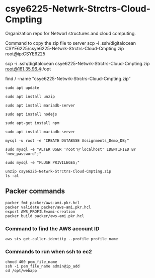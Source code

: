 # csye6225-Netwrk-Strctrs-Cloud-Cmpting
Organization repo for Networl structures and cloud computing.

Command to copy the zip file to server
scp -i .ssh/digitalocean CSYE6225/csye6225-Netwrk-Strctrs-Cloud-Cmpting.zip root@ip:CSYE6225

scp -i .ssh/digitalocean csye6225-Netwrk-Strctrs-Cloud-Cmpting.zip root@161.35.96.4:/opt

find / -name "csye6225-Netwrk-Strctrs-Cloud-Cmpting.zip”

```
sudo apt update

sudo apt install unzip

sudo apt install mariadb-server

sudo apt install nodejs

sudo apt-get install npm

sudo apt install mariadb-server

mysql -u root -e "CREATE DATABASE Assignments_Demo_DB;"

sudo mysql -e "ALTER USER 'root'@'localhost' IDENTIFIED BY 'new_password';"

sudo mysql -e "FLUSH PRIVILEGES;"
```

```
unzip csye6225-Netwrk-Strctrs-Cloud-Cmpting.zip
ls -al
```


## Packer commands

```
packer fmt packer/aws-ami.pkr.hcl 
packer validate packer/aws-ami.pkr.hcl
export AWS_PROFILE=ami-creation
packer build packer/aws-ami.pkr.hcl 
```

### Command to find the AWS account ID

```
aws sts get-caller-identity --profile profile_name
```

### Commands to run when ssh to ec2

```
chmod 400 pem_file_name
ssh -i pem_file_name admin@ip_add
cd /opt/webapp
```

